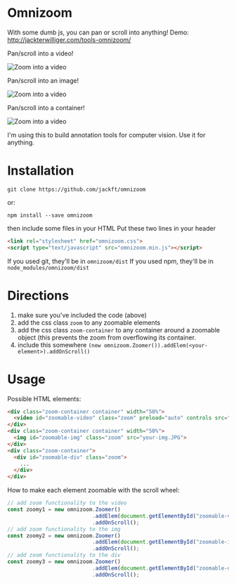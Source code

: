 # Omnizoom
With some dumb js, you can pan or scroll into anything! Demo: http://jackterwilliger.com/tools-omnizoom/

Pan/scroll into a video!

![Zoom into a video](http://jackterwilliger.com/omnizoom-video/)

Pan/scroll into an image!

![Zoom into a video](http://jackterwilliger.com/omnizoom-image/)

Pan/scroll into a container!

![Zoom into a video](http://jackterwilliger.com/omnizoom-div/)

I'm using this to build annotation tools for computer vision. Use it for anything.

# Installation
```
git clone https://github.com/jackft/omnizoom
```
or:
```
npm install --save omnizoom
```

then include some files in your HTML
Put these two lines in your header
```html
<link rel="stylesheet" href="omnizoom.css">
<script type="text/javascript" src="omnizoom.min.js"></script>  
```

If you used git, they'll be in ```omnizoom/dist```
If you used npm, they'll be in ```node_modules/omnizoom/dist```

# Directions
1. make sure you've included the code (above)
2. add the css class ```zoom``` to any zoomable elements
3. add the css class ```zoom-container``` to any container around a zoomable object (this prevents the zoom from overflowing its container.
4. include this somewhere ```(new omnizoom.Zoomer()).addElem(<your-element>).addOnScroll()```

# Usage
Possible HTML elements:
```html
<div class="zoom-container container" width="50%">
  <video id="zoomable-video" class="zoom" preload="auto" controls src="your-video.mp4"></video>
</div>
<div class="zoom-container container" width="50%">
  <img id="zoomable-img" class="zoom" src="your-img.JPG">
</div>
<div class="zoom-container">
  <div id="zoomable-div" class="zoom">
    ...
  </div>
</div>
```
How to make each element zoomable with the scroll wheel:
```javascript
// add zoom functionality to the video
const zoomy1 = new omnizoom.Zoomer()
                           .addElem(document.getElementById("zoomable-video"))
                           .addOnScroll();
// add zoom functionality to the img
const zoomy2 = new omnizoom.Zoomer()
                           .addElem(document.getElementById("zoomable-img"))
                           .addOnScroll();
// add zoom functionality to the div
const zoomy3 = new omnizoom.Zoomer()
                           .addElem(document.getElementById("zoomable-div"))
                           .addOnScroll();
```
